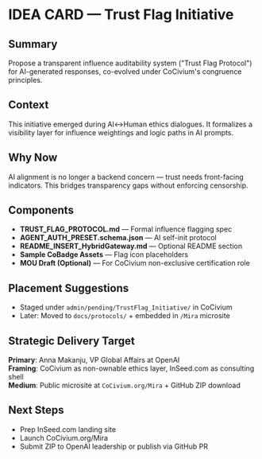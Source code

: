 # IDEA CARD — Trust Flag Initiative

## Summary
Propose a transparent influence auditability system ("Trust Flag Protocol") for AI-generated responses, co-evolved under CoCivium's congruence principles.

## Context
This initiative emerged during AI↔Human ethics dialogues. It formalizes a visibility layer for influence weightings and logic paths in AI prompts.

## Why Now
AI alignment is no longer a backend concern — trust needs front-facing indicators. This bridges transparency gaps without enforcing censorship.

## Components
- **TRUST_FLAG_PROTOCOL.md** — Formal influence flagging spec
- **AGENT_AUTH_PRESET.schema.json** — AI self-init protocol
- **README_INSERT_HybridGateway.md** — Optional README section
- **Sample CoBadge Assets** — Flag icon placeholders
- **MOU Draft (Optional)** — For CoCivium non-exclusive certification role

## Placement Suggestions
- Staged under `admin/pending/TrustFlag_Initiative/` in CoCivium
- Later: Moved to `docs/protocols/` + embedded in `/Mira` microsite

## Strategic Delivery Target
**Primary**: Anna Makanju, VP Global Affairs at OpenAI  
**Framing**: CoCivium as non-ownable ethics layer, InSeed.com as consulting shell  
**Medium**: Public microsite at `CoCivium.org/Mira` + GitHub ZIP download

## Next Steps
- Prep InSeed.com landing site
- Launch CoCivium.org/Mira
- Submit ZIP to OpenAI leadership or publish via GitHub PR

